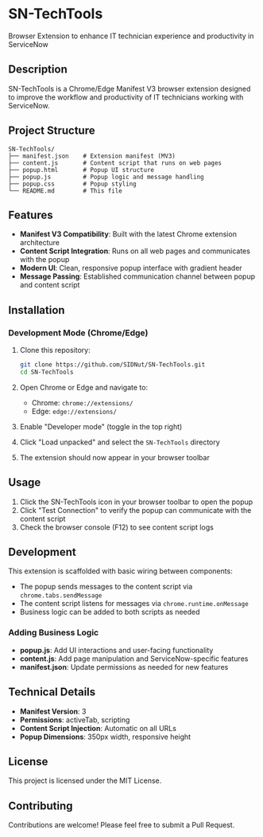 # SN-TechTools
Browser Extension to enhance IT technician experience and productivity in ServiceNow

## Description
SN-TechTools is a Chrome/Edge Manifest V3 browser extension designed to improve the workflow and productivity of IT technicians working with ServiceNow.

## Project Structure
```
SN-TechTools/
├── manifest.json    # Extension manifest (MV3)
├── content.js       # Content script that runs on web pages
├── popup.html       # Popup UI structure
├── popup.js         # Popup logic and message handling
├── popup.css        # Popup styling
└── README.md        # This file
```

## Features
- **Manifest V3 Compatibility**: Built with the latest Chrome extension architecture
- **Content Script Integration**: Runs on all web pages and communicates with the popup
- **Modern UI**: Clean, responsive popup interface with gradient header
- **Message Passing**: Established communication channel between popup and content script

## Installation

### Development Mode (Chrome/Edge)
1. Clone this repository:
   ```bash
   git clone https://github.com/SIDNut/SN-TechTools.git
   cd SN-TechTools
   ```

2. Open Chrome or Edge and navigate to:
   - Chrome: `chrome://extensions/`
   - Edge: `edge://extensions/`

3. Enable "Developer mode" (toggle in the top right)

4. Click "Load unpacked" and select the `SN-TechTools` directory

5. The extension should now appear in your browser toolbar

## Usage
1. Click the SN-TechTools icon in your browser toolbar to open the popup
2. Click "Test Connection" to verify the popup can communicate with the content script
3. Check the browser console (F12) to see content script logs

## Development
This extension is scaffolded with basic wiring between components:
- The popup sends messages to the content script via `chrome.tabs.sendMessage`
- The content script listens for messages via `chrome.runtime.onMessage`
- Business logic can be added to both scripts as needed

### Adding Business Logic
- **popup.js**: Add UI interactions and user-facing functionality
- **content.js**: Add page manipulation and ServiceNow-specific features
- **manifest.json**: Update permissions as needed for new features

## Technical Details
- **Manifest Version**: 3
- **Permissions**: activeTab, scripting
- **Content Script Injection**: Automatic on all URLs
- **Popup Dimensions**: 350px width, responsive height

## License
This project is licensed under the MIT License.

## Contributing
Contributions are welcome! Please feel free to submit a Pull Request.
